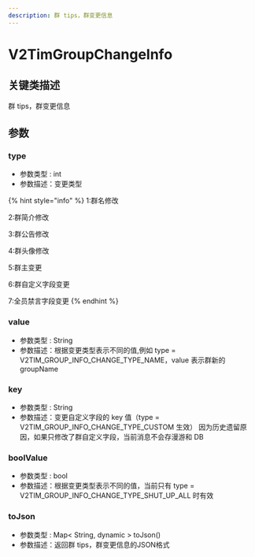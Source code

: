 ```yaml
---
description: 群 tips，群变更信息
---
```


# V2TimGroupChangeInfo

## 关键类描述

群 tips，群变更信息

## 参数

### type

* 参数类型 : int
* 参数描述：变更类型

{% hint style="info" %}
1:群名修改

2:群简介修改

3:群公告修改

4:群头像修改

5:群主变更

6:群自定义字段变更

7:全员禁言字段变更
{% endhint %}

### value

* 参数类型 : String
* 参数描述：根据变更类型表示不同的值,例如 type = V2TIM\_GROUP\_INFO\_CHANGE\_TYPE\_NAME，value 表示群新的 groupName

### key

* 参数类型 : String
* 参数描述：变更自定义字段的 key 值（type = V2TIM\_GROUP\_INFO\_CHANGE\_TYPE\_CUSTOM 生效） 因为历史遗留原因，如果只修改了群自定义字段，当前消息不会存漫游和 DB

### boolValue

* 参数类型 : bool
* 参数描述：根据变更类型表示不同的值，当前只有 type = V2TIM\_GROUP\_INFO\_CHANGE\_TYPE\_SHUT\_UP\_ALL 时有效

### toJson

* 参数类型 : Map< String, dynamic > toJson()
* 参数描述：返回群 tips，群变更信息的JSON格式
